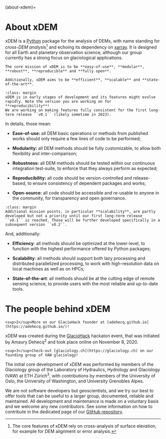 (about-xdem)=

# About xDEM


xDEM is a [Python](https://www.python.org/) package for the analysis of DEMs, with name standing for _cross-DEM analysis_[^sn1]
and echoing its dependency on [xarray](https://docs.xarray.dev/en/stable/). It is designed for all Earth and planetary
observation science, although our group currently has a strong focus on glaciological applications.

[^sn1]: The core features of xDEM rely on cross-analysis of surface elevation, for example for DEM alignment or error analysis.


```{epigraph}
The core mission of xDEM is to be **easy-of-use**, **modular**, **robust**, **reproducible** and **fully open**.

Additionally, xDEM aims to be **efficient**, **scalable** and **state-of-the-art**.
```

```{important}
:class: margin
xDEM is in early stages of development and its features might evolve rapidly. Note the version you are working on for
**reproducibility**!
We are working on making features fully consistent for the first long-term release ``v0.1`` (likely sometime in 2023).
```

In details, those mean:

- **Ease-of-use:** all DEM basic operations or methods from published works should only require a few lines of code to be performed;

- **Modularity:** all DEM methods should be fully customizable, to allow both flexibility and inter-comparison;

- **Robustness:** all DEM methods should be tested within our continuous integration test-suite, to enforce that they always perform as expected;

- **Reproducibility:** all code should be version-controlled and release-based, to ensure consistency of dependent
  packages and works;

- **Open-source:** all code should be accessible and re-usable to anyone in the community, for transparency and open governance.

```{note}
:class: margin
Additional mission points, in particular **scalability**, are partly developed but not a priority until our first long-term release ``v0.1`` is reached. Those will be further developed specifically in a subsequent version ``v0.2``.
```

And, additionally:

- **Efficiency**: all methods should be optimized at the lower-level, to function with the highest performance offered by Python packages;

- **Scalability**: all methods should support both lazy processing and distributed parallelized processing, to work with high-resolution data on local machines as well as on HPCs;

- **State-of-the-art**: all methods should be at the cutting edge of remote sensing science, to provide users with the most reliable and up-to-date tools.


# The people behind xDEM

```{margin}
<sup>2</sup>More on our GlacioHack founder at [adehecq.github.io](https://adehecq.github.io/)!
```

xDEM was created during the [GlacioHack](https://github.com/GlacioHack) hackaton event, that was initiated by
Amaury Dehecq<sup>2</sup> and took place online on November 8, 2020.

```{margin}
<sup>3</sup>Check-out [glaciology.ch](https://glaciology.ch) on our founding group of VAW glaciology!
```

The initial core development of xDEM was performed by members of the Glaciology group of the Laboratory of Hydraulics, Hydrology and
Glaciology (VAW) at ETH Zürich<sup>3</sup>, with contributions by members of the University of Oslo, the University of Washington, and University
Grenobles Alpes.

We are not software developers but geoscientists, and we try our best to offer tools that can be useful to a larger group,
documented, reliable and maintained. All development and maintenance is made on a voluntary basis and we welcome
any new contributors. See some information on how to contribute in the dedicated page of our
[GitHub repository](https://github.com/GlacioHack/xdem/blob/main/CONTRIBUTING.md).
